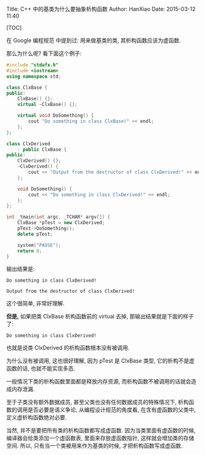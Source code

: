 Title: C++ 中的基类为什么要抽象析构函数
Author: HanXiao
Date: 2015-03-12 11:40

[TOC]

在 Google 编程规范 中提到过: 用来做基类的类, 其析构函数应该为虚函数.

那么为什么呢? 看下面这个例子:

```cpp
#include "stdafx.h"
#include <iostream>
using namespace std;

class ClxBase {
public:
    ClxBase() {};
    virtual ~ClxBase() {};

    virtual void DoSomething() {
        cout "Do something in class ClxBase!" << endl;
    };
};

class ClxDerived
    : public ClxBase {
public:
    ClxDerived() {};
    ~ClxDerived() {
        cout << "Output from the destructor of class ClxDerived!" << endl;
    };

    void DoSomething() {
        cout << "Do something in class ClxDerived!" << endl;
    };
};

int _tmain(int argc, _TCHAR* argv[]) {
    ClxBase *pTest = new ClxDerived;
    pTest->DoSomething();
    delete pTest;

    system("PAUSE");
    return 0;
}
```

输出结果是:

```
Do something in class ClxDerived!

Output from the destructor of class ClxDerived!
```

这个很简单, 非常好理解.

**但是,** 如果把类 ClxBase 析构函数前的 virtual 去掉, 那输出结果就是下面的样子了:

```
Do something in class ClxDerived!
```

也就是说类 ClxDerived 的析构函数根本没有被调用.

为什么没有被调用, 这也很好理解, 因为 pTest 是 ClxBase 类型, 它的析构不是虚函数的话, 也就不能实现多态.

一般情况下类的析构函数里面都是释放内存资源, 而析构函数不被调用的话就会造成内存泄漏.

至于子类没有额外数据成员, 甚至父类也没有任何数据成员的特殊情况下, 析构函数的调用是否必要是语义争论, 从编程设计规范的角度看, 在含有虚函数的父类中, 定义虚析构函数绝对必要.

当然, 并不是要把所有类的析构函数都写成虚函数. 因为当类里面有虚函数的时候, 编译器会给类添加一个虚函数表, 里面来存放虚函数指针, 这样就会增加类的存储空间.
所以, 只有当一个类被用来作为基类的时候, 才把析构函数写成虚函数.
